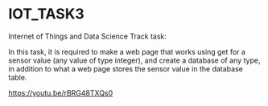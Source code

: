 # IOT_TASK3
Internet of Things and Data Science Track  task:

In this task, it is required to make a web page that works using get for a sensor value (any value of type integer), and create a database of any type, in addition to what a web page stores the sensor value in the database table.



https://youtu.be/rBRG48TXQs0
